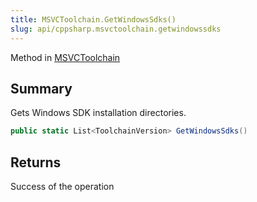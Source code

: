 ```yaml
---
title: MSVCToolchain.GetWindowsSdks()
slug: api/cppsharp.msvctoolchain.getwindowssdks
---
```

Method in [MSVCToolchain](/api/cppsharp/msvctoolchain)

## Summary


Gets Windows SDK installation directories.


```csharp
public static List<ToolchainVersion> GetWindowsSdks()
```

## Returns

Success of the operation

